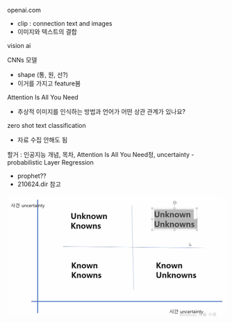 openai.com

- clip : connection text and images
- 이미지와 텍스트의 결합

vision ai

CNNs 모델

- shape (통, 원, 선?)
- 이거를 가지고 feature봄

Attention Is All You Need

- 추상적 이미지를 인식하는 방법과 언어가 어떤 상관 관계가 있나요? 

zero shot text classification

- 자료 수집 안해도 됨



할거 : 인공지능 개념, 목차, Attention Is All You Need정, uncertainty - probabilistic Layer Regression

- prophet??
- 210624.dir 참고

![image-20210625171825484](0625.assets/image-20210625171825484.png)